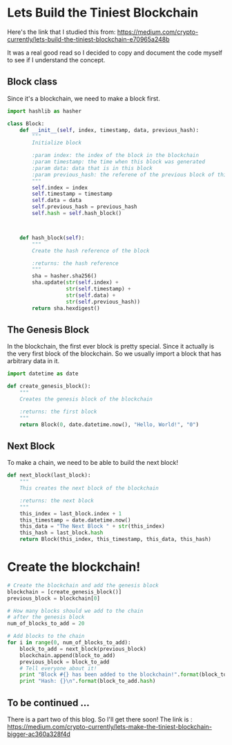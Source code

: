 # Lets Build the Tiniest Blockchain

Here's the link that I studied this from: https://medium.com/crypto-currently/lets-build-the-tiniest-blockchain-e70965a248b

It was a real good read so I decided to copy and document the code myself to see if I understand the concept.

## Block class

Since it's a blockchain, we need to make a block first.

```python
import hashlib as hasher

class Block:
    def __init__(self, index, timestamp, data, previous_hash):
        """
        Initialize block

        :param index: the index of the block in the blockchain
        :param timestamp: the time when this block was generated
        :param data: data that is in this block
        :param previous_hash: the referene of the previous block of this block
        """
        self.index = index
        self.timestamp = timestamp
        self.data = data
        self.previous_hash = previous_hash
        self.hash = self.hash_block()



    def hash_block(self):
        """
        Create the hash reference of the block

        :returns: the hash reference
        """
        sha = hasher.sha256()
        sha.update(str(self.index) +
                   str(self.timestamp) +
                   str(self.data) +
                   str(self.previous_hash))
        return sha.hexdigest()
```

## The Genesis Block

In the blockchain, the first ever block is pretty special. Since it actually is the very first block of the blockchain.
So we usually import a block that has arbitrary data in it.

```python
import datetime as date

def create_genesis_block():
    """
    Creates the genesis block of the blockchain

    :returns: the first block
    """
    return Block(0, date.datetime.now(), "Hello, World!", "0")
```

## Next Block

To make a chain, we need to be able to build the next block!

```python
def next_block(last_block):
    """
    This creates the next block of the blockchain

    :returns: the next block
    """
    this_index = last_block.index + 1
    this_timestamp = date.datetime.now()
    this_data = "The Next Block " + str(this_index)
    this_hash = last_block.hash
    return Block(this_index, this_timestamp, this_data, this_hash)
```

# Create the blockchain!

```python
# Create the blockchain and add the genesis block
blockchain = [create_genesis_block()]
previous_block = blockchain[0]

# How many blocks should we add to the chain
# after the genesis block
num_of_blocks_to_add = 20

# Add blocks to the chain
for i in range(0, num_of_blocks_to_add):
    block_to_add = next_block(previous_block)
    blockchain.append(block_to_add)
    previous_block = block_to_add
    # Tell everyone about it!
    print "Block #{} has been added to the blockchain!".format(block_to_add.index)
    print "Hash: {}\n".format(block_to_add.hash) 
```

## To be continued ...

There is a part two of this blog. So I'll get there soon!
The link is : https://medium.com/crypto-currently/lets-make-the-tiniest-blockchain-bigger-ac360a328f4d
